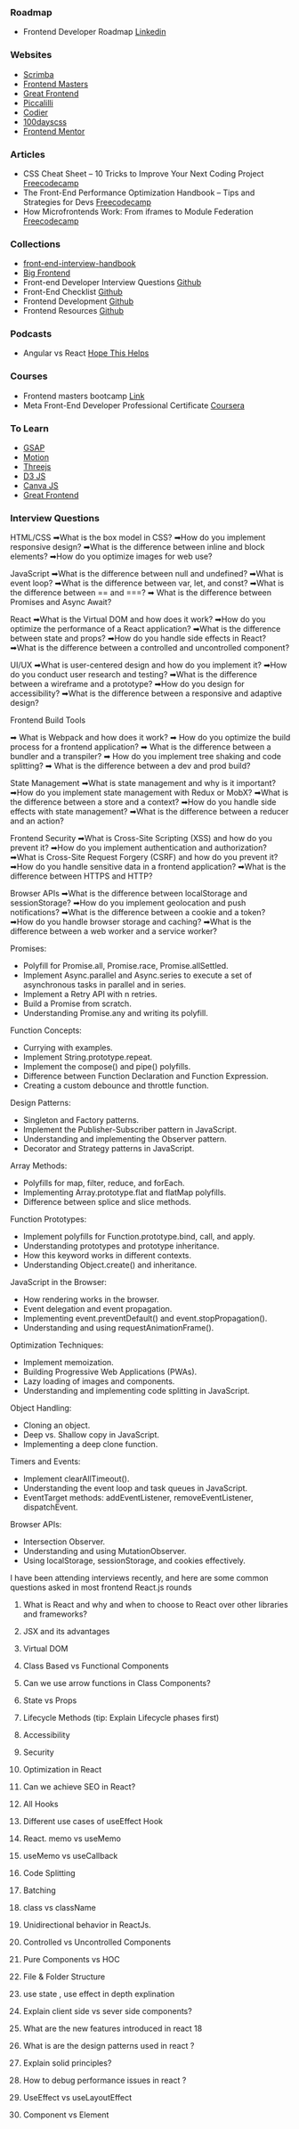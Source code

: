 
### Roadmap
- Frontend Developer Roadmap [Linkedin](https://www.linkedin.com/feed/update/urn:li:activity:7036920227078553600/)

### Websites
- [Scrimba](https://v2.scrimba.com/home)
- [Frontend Masters](https://frontendmasters.com/courses/)
- [Great Frontend](https://www.greatfrontend.com/)
- [Piccalilli](https://piccalil.li/category/front-end-challenges-club/)
- [Codier](https://codier.io/)
- [100dayscss](https://100dayscss.com/)
- [Frontend Mentor](https://www.frontendmentor.io/)

### Articles

- CSS Cheat Sheet – 10 Tricks to Improve Your Next Coding Project [Freecodecamp](https://www.freecodecamp.org/news/10-css-tricks-for-your-next-coding-project)
- The Front-End Performance Optimization Handbook – Tips and Strategies for Devs [Freecodecamp](https://www.freecodecamp.org/news/the-front-end-performance-optimization-handbook/)
- How Microfrontends Work: From iframes to Module Federation [Freecodecamp](https://www.freecodecamp.org/news/how-microfrontends-work-iframes-to-module-federation/)

### Collections

- [front-end-interview-handbook](https://github.com/yangshun/front-end-interview-handbook)
- [Big Frontend](https://bigfrontend.dev/)
- Front-end Developer Interview Questions [Github](https://github.com/h5bp/Front-end-Developer-Interview-Questions)
- Front-End Checklist [Github](https://github.com/thedaviddias/Front-End-Checklist)
- Frontend Development [Github](https://github.com/dypsilon/frontend-dev-bookmarks)
- Frontend Resources [Github](https://github.com/Ashik045/frontend-resources)


### Podcasts

- Angular vs React [Hope This Helps](https://creators.spotify.com/pod/profile/saad-bin-amjad/episodes/HTH-02-Angular-vs-React-egk19g)

### Courses

- Frontend masters bootcamp [Link](https://frontendmasters.com/bootcamp/)
- Meta Front-End Developer Professional Certificate [Coursera](https://www.coursera.org/professional-certificates/meta-front-end-developer)

### To Learn

- [GSAP](https://gsap.com/)
- [Motion](https://motion.dev/)
- [Threejs](https://threejs.org/)
- [D3 JS](https://d3js.org/)
- [Canva JS](https://canvasjs.com/)
- [Great Frontend](https://www.greatfrontend.com/)


### Interview Questions

HTML/CSS
➡What is the box model in CSS?
➡How do you implement responsive design?
➡What is the difference between inline and block elements?
➡How do you optimize images for web use?

JavaScript
➡What is the difference between null and undefined?
➡What is event loop?
➡What is the difference between var, let, and const?
➡What is the difference between == and ===?
➡ What is the difference between Promises and Async Await?

React
➡What is the Virtual DOM and how does it work?
➡How do you optimize the performance of a React application?
➡What is the difference between state and props?
➡How do you handle side effects in React?
➡What is the difference between a controlled and uncontrolled component?

UI/UX
➡What is user-centered design and how do you implement it?
➡How do you conduct user research and testing?
➡What is the difference between a wireframe and a prototype?
➡How do you design for accessibility?
➡What is the difference between a responsive and adaptive design?

Frontend Build Tools

➡ What is Webpack and how does it work?
➡ How do you optimize the build process for a frontend application?
➡ What is the difference between a bundler and a transpiler?
➡ How do you implement tree shaking and code splitting?
➡ What is the difference between a dev and prod build?

State Management
➡What is state management and why is it important?
➡How do you implement state management with Redux or MobX?
➡What is the difference between a store and a context?
➡How do you handle side effects with state management?
➡What is the difference between a reducer and an action?

Frontend Security
➡What is Cross-Site Scripting (XSS) and how do you prevent it?
➡How do you implement authentication and authorization?
➡What is Cross-Site Request Forgery (CSRF) and how do you prevent it?
➡How do you handle sensitive data in a frontend application?
➡What is the difference between HTTPS and HTTP?

Browser APIs
➡What is the difference between localStorage and sessionStorage?
➡How do you implement geolocation and push notifications?
➡What is the difference between a cookie and a token?
➡How do you handle browser storage and caching?
➡What is the difference between a web worker and a service worker?


Promises:
- Polyfill for Promise.all, Promise.race, Promise.allSettled.
- Implement Async.parallel and Async.series to execute a set of asynchronous tasks in parallel and in series.
- Implement a Retry API with n retries.
- Build a Promise from scratch.
- Understanding Promise.any and writing its polyfill.

Function Concepts:
- Currying with examples.
- Implement String.prototype.repeat.
- Implement the compose() and pipe() polyfills.
- Difference between Function Declaration and Function Expression.
- Creating a custom debounce and throttle function.

Design Patterns:
- Singleton and Factory patterns.
- Implement the Publisher-Subscriber pattern in JavaScript.
- Understanding and implementing the Observer pattern.
- Decorator and Strategy patterns in JavaScript.

Array Methods:
- Polyfills for map, filter, reduce, and forEach.
- Implementing Array.prototype.flat and flatMap polyfills.
- Difference between splice and slice methods.

Function Prototypes:
- Implement polyfills for Function.prototype.bind, call, and apply.
- Understanding prototypes and prototype inheritance.
- How this keyword works in different contexts.
- Understanding Object.create() and inheritance.

JavaScript in the Browser:
- How rendering works in the browser.
- Event delegation and event propagation.
- Implementing event.preventDefault() and event.stopPropagation().
- Understanding and using requestAnimationFrame().

Optimization Techniques:
- Implement memoization.
- Building Progressive Web Applications (PWAs).
- Lazy loading of images and components.
- Understanding and implementing code splitting in JavaScript.

Object Handling:
- Cloning an object.
- Deep vs. Shallow copy in JavaScript.
- Implementing a deep clone function.

Timers and Events:
- Implement clearAllTimeout().
- Understanding the event loop and task queues in JavaScript.
- EventTarget methods: addEventListener, removeEventListener, dispatchEvent.

Browser APIs:
- Intersection Observer.
- Understanding and using MutationObserver.
- Using localStorage, sessionStorage, and cookies effectively.

I have been attending interviews recently, and here are some common questions asked in most frontend React.js rounds

1. What is React and why and when to choose to
React over other libraries and frameworks?

2. JSX and its advantages

3. Virtual DOM

4. Class Based vs Functional Components

5. Can we use arrow functions in Class Components?
6. State vs Props

7. Lifecycle Methods (tip: Explain Lifecycle phases
first)

8. Accessibility

9. Security

10. Optimization in React

11. Can we achieve SEO in React?

12. All Hooks

13. Different use cases of useEffect Hook

14. React. memo vs useMemo

15. useMemo vs useCallback

16. Code Splitting

17. Batching

18. class vs className

19. Unidirectional behavior in ReactJs.

20. Controlled vs Uncontrolled Components

21. Pure Components vs HOC

22. File & Folder Structure

23. use state , use effect in depth explination

24. Explain client side vs sever side components?

25. What are the new features introduced in react 18

26. What is are the design patterns used in react ?

27. Explain solid principles?

28. How to debug performance issues in react ?

29. UseEffect vs useLayoutEffect

30. Component vs Element